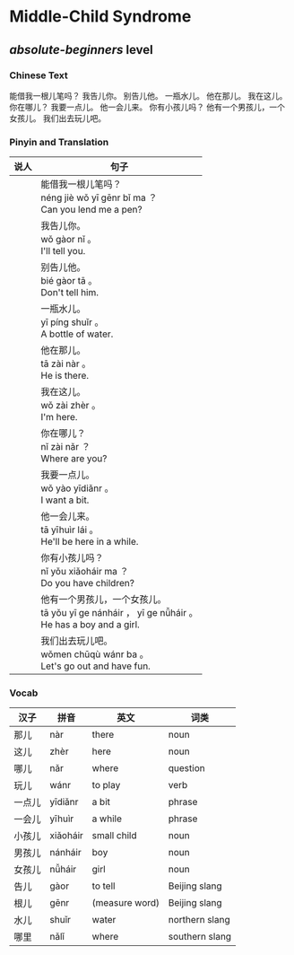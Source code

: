 # Middle-Child Syndrome
## *absolute-beginners* level

### Chinese Text
能借我一根儿笔吗？
我告儿你。
别告儿他。
一瓶水儿。
他在那儿。
我在这儿。
你在哪儿？
我要一点儿。
他一会儿来。
你有小孩儿吗？
他有一个男孩儿，一个女孩儿。
我们出去玩儿吧。

### Pinyin and Translation
|说人|句子|
|----|----|
||能借我一根儿笔吗？<br />néng jiè wǒ yī gēnr bǐ ma ？<br />Can you lend me a pen?|
||我告儿你。<br />wǒ gàor nǐ 。<br />I'll tell you.|
||别告儿他。<br />bié gàor tā 。<br />Don't tell him.|
||一瓶水儿。<br />yī píng shuǐr 。<br />A bottle of water.|
||他在那儿。<br />tā zài nàr 。<br />He is there.|
||我在这儿。<br />wǒ zài zhèr 。<br />I'm here.|
||你在哪儿？<br />nǐ zài nǎr ？<br />Where are you?|
||我要一点儿。<br />wǒ yào yīdiǎnr 。<br />I want a bit.|
||他一会儿来。<br />tā yīhuìr lái 。<br />He'll be here in a while.|
||你有小孩儿吗？<br />nǐ yǒu xiǎoháir ma ？<br />Do you have children?|
||他有一个男孩儿，一个女孩儿。<br />tā yǒu yī ge nánháir ， yī ge nǚháir 。<br />He has a boy and a girl.|
||我们出去玩儿吧。<br />wǒmen chūqù wánr ba 。<br />Let's go out and have fun.|
### Vocab
|汉子|拼音|英文|词类|
|----|----|----|----|
|那儿|nàr|there|noun|
|这儿|zhèr|here|noun|
|哪儿|nǎr|where|question|
|玩儿|wánr|to play|verb|
|一点儿|yīdiǎnr|a bit|phrase|
|一会儿|yīhuìr|a while|phrase|
|小孩儿|xiǎoháir|small child|noun|
|男孩儿|nánháir|boy|noun|
|女孩儿|nǚháir|girl|noun|
|告儿|gàor|to tell|Beijing slang|
|根儿|gēnr|(measure word)|Beijing slang|
|水儿|shuǐr|water|northern slang|
|哪里|nǎlǐ|where|southern slang|
